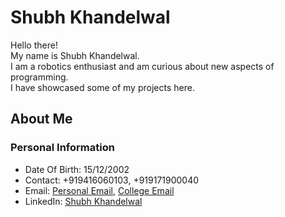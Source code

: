 # Shubh Khandelwal

Hello there!  
My name is Shubh Khandelwal.  
I am a robotics enthusiast and am curious about new aspects of programming.  
I have showcased some of my projects here.  

## About Me

### Personal Information
- Date Of Birth: 15/12/2002
- Contact: +919416060103, +919171900040
- Email: [Personal Email](mailto:shubh4664@gmail.com), [College Email](mailto:cs22b1090@iiitdm.ac.in)
- LinkedIn: [Shubh Khandelwal](https://www.linkedin.com/in/shubh--khandelwal/)
